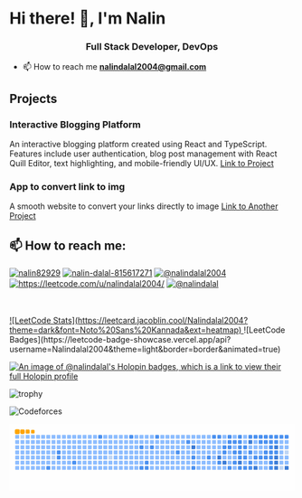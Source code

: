 # Hi there! 👋, I'm Nalin

<h3 align="center">Full Stack Developer, DevOps</h3>

- 📫 How to reach me **nalindalal2004@gmail.com**

## Projects

### Interactive Blogging Platform

An interactive blogging platform created using React and TypeScript. Features include user authentication, blog post management with React Quill Editor, text highlighting, and mobile-friendly UI/UX.
[Link to Project](https://medium-clone-six-mauve.vercel.app/Blogs/)

### App to convert link to img

A smooth website to convert your links directly to image
[Link to Another Project](https://qr-code-generator-theta-azure.vercel.app/)

## 📫 How to reach me:

<a href="https://twitter.com/nalin82929" target="blank"><img align="center" src="https://raw.githubusercontent.com/rahuldkjain/github-profile-readme-generator/master/src/images/icons/Social/twitter.svg" alt="nalin82929" height="30" width="40" /></a>
<a href="https://linkedin.com/in/nalin-dalal-815617271" target="blank"><img align="center" src="https://raw.githubusercontent.com/rahuldkjain/github-profile-readme-generator/master/src/images/icons/Social/linked-in-alt.svg" alt="nalin-dalal-815617271" height="30" width="40" /></a>
<a href="https://medium.com/@nalindalal2004" target="blank"><img align="center" src="https://raw.githubusercontent.com/rahuldkjain/github-profile-readme-generator/master/src/images/icons/Social/medium.svg" alt="@nalindalal2004" height="30" width="40" /></a>
<a href="https://www.leetcode.com/https://leetcode.com/u/nalindalal2004/" target="blank"><img align="center" src="https://raw.githubusercontent.com/rahuldkjain/github-profile-readme-generator/master/src/images/icons/Social/leet-code.svg" alt="https://leetcode.com/u/nalindalal2004/" height="30" width="40" /></a>
<a href="https://github.com/nalindalal" target="blank"><img align="center" src="https://raw.githubusercontent.com/rahuldkjain/github-profile-readme-generator/master/src/images/icons/Social/github.svg" alt="@nalindalal" height="30" width="40" /></a>


<br/>
<br/>


<a href="https://www.leetcode.com/https://leetcode.com/u/nalindalal2004/" target="blank">
![LeetCode Stats](https://leetcard.jacoblin.cool/Nalindalal2004?theme=dark&font=Noto%20Sans%20Kannada&ext=heatmap)
</a>
![LeetCode Badges](https://leetcode-badge-showcase.vercel.app/api?username=Nalindalal2004&theme=light&border=border&animated=true)

[![An image of @nalindalal's Holopin badges, which is a link to view their full Holopin profile](https://holopin.me/nalindalal)](https://holopin.io/@nalindalal)

![trophy](https://github-profile-trophy.vercel.app/?username=nalindalal&theme=onedark)

![Codeforces](https://badges.riever.dev/codeforces/nalindalal2004.svg)

<img src="https://github.com/NalinDalal/NalinDalal/blob/output/github-contribution-grid-snake.gif" alt="github-contribution-grid-snake" />
